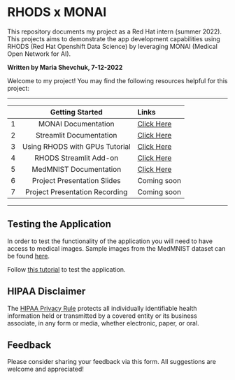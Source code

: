 # RHODS x MONAI

This repository documents my project as a Red Hat intern (summer 2022). 
This projects aims to demonstrate the app development capabilities using 
RHODS (Red Hat Openshift Data Science) by leveraging MONAI (Medical Open Network for AI).

**Written by Maria Shevchuk, 7-12-2022**

Welcome to my project! You may find the following resources helpful for this project:

---


|  | **Getting Started**                                  |                                                              Links                                                         |
|-:|:----------------------------------------------------:|:---------------------------------------------------------------------------------------------------------------------------|
| 1| MONAI Documentation                                  | [Click Here](https://github.com/Project-MONAI/MONAI)                                                                       |
| 2| Streamlit Documentation                              | [Click Here](https://docs.streamlit.io/)                                                                                   |
| 3| Using RHODS with GPUs Tutorial                       | [Click Here](https://docs.google.com/presentation/d/1djPRIfaCmX_u5Bvw_qr3dUkO6r-gGXlQ8Df6SUbb8sk/edit?pli=1#slide=id.p)    |
| 4| RHODS Streamlit Add-on                               | [Click Here](./tutorial/streamlit_add_on)  |
| 5| MedMNIST Documentation                               | [Click Here](https://github.com/MedMNIST/MedMNIST)  |
| 6| Project Presentation Slides                          | Coming soon   |
| 7| Project Presentation Recording                       | Coming soon   |
--- 


## Testing the Application

In order to test the functionality of the application you will need 
to have access to medical images. Sample images from the MedMNIST dataset 
can be found [here](https://www.kaggle.com/datasets/andrewmvd/medical-mnist).

Follow [this tutorial](./tutorial/deploy_app.md) to test the application. 



## HIPAA Disclaimer

The [HIPAA Privacy Rule](https://www.hhs.gov/hipaa/for-professionals/privacy/index.html#:~:text=The%20HIPAA%20Privacy%20Rule&text=The%20Rule%20requires%20appropriate%20safeguards,information%20without%20an%20individual's%20authorization.) protects all individually identifiable health information held or transmitted by a covered entity or its business associate, in any form or media, whether electronic, paper, or oral.


## Feedback 

Please consider sharing your feedback via this form. All suggestions are welcome and appreciated!
